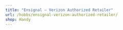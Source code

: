 ```yaml
---
title: "Ensignal – Verizon Authorized Retailer"
url: /hobbs/ensignal-verizon-authorized-retailer/
shop: Handy
---
```

